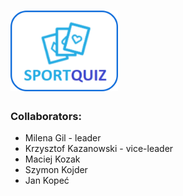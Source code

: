 # <img src="/img/Logo.png" style="height: 129px; width: 172px;"/>
### Collaborators:
* Milena Gil - leader
* Krzysztof Kazanowski - vice-leader
* Maciej Kozak
* Szymon Kojder
* Jan Kopeć
